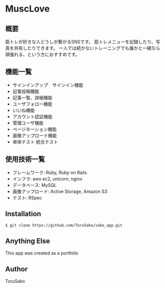 # MuscLove

## 概要

筋トレが好きな人どうしが繋がるSNSです。
筋トレメニューを記録したり、写真を共有したりできます。
一人では続かないトレーニングでも誰かと一緒なら頑張れる、という方におすすめです。

## 機能一覧

- サインインアップ　サインイン機能
- 記事投稿機能
- 記事一覧、詳細機能
- ユーザフォロー機能
- いいね機能
- アカウント認証機能
- 管理ユーザ機能
- ページネーション機能
- 画像アップロード機能
- 単体テスト 統合テスト

## 使用技術一覧

- フレームワーク: Ruby, Ruby on Rails
- インフラ: aws ec2, unicorn, nginx
- データベース: MySQL
- 画像アップロード: Active Storage, Amazon S3
- テスト: RSpec

## Installation

    $ git clone https://github.com/ToruSako/sako_app.git

## Anything Else

This app was created as a portfolio

## Author

ToruSako
